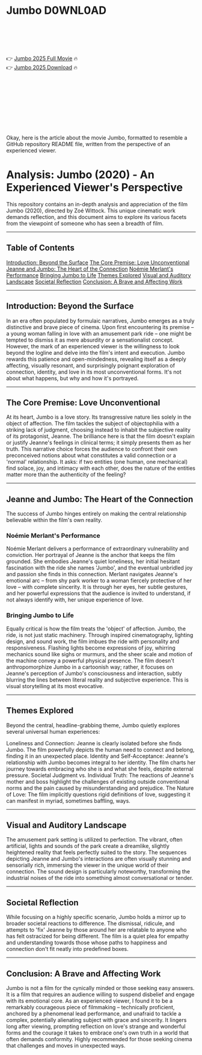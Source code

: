 # Jumbo D0WNL0AD

<br><br><br><br>


👉 <a href="https://Joe-minbcabige1975.github.io/xscgfznyae/">Jumbo 2025 Full Movie</a> 🔥
<br>
👉 <a href="https://Joe-minbcabige1975.github.io/xscgfznyae/">Jumbo 2025 Download</a> 🔥


<br><br><br><br><br><br><br><br>


Okay, here is the article about the movie Jumbo, formatted to resemble a GitHub repository README file, written from the perspective of an experienced viewer.


# Analysis: Jumbo (2020) - An Experienced Viewer's Perspective

This repository contains an in-depth analysis and appreciation of the film Jumbo (2020), directed by Zoé Wittock. This unique cinematic work demands reflection, and this document aims to explore its various facets from the viewpoint of someone who has seen a breadth of film.

---

## Table of Contents

   [Introduction: Beyond the Surface](#introduction-beyond-the-surface)
   [The Core Premise: Love Unconventional](#the-core-premise-love-unconventional)
   [Jeanne and Jumbo: The Heart of the Connection](#jeanne-and-jumbo-the-heart-of-the-connection)
       [Noémie Merlant's Performance](#noémie-merlants-performance)
       [Bringing Jumbo to Life](#bringing-jumbo-to-life)
   [Themes Explored](#themes-explored)
   [Visual and Auditory Landscape](#visual-and-auditory-landscape)
   [Societal Reflection](#societal-reflection)
   [Conclusion: A Brave and Affecting Work](#conclusion-a-brave-and-affecting-work)

---

## Introduction: Beyond the Surface

In an era often populated by formulaic narratives, Jumbo emerges as a truly distinctive and brave piece of cinema. Upon first encountering its premise – a young woman falling in love with an amusement park ride – one might be tempted to dismiss it as mere absurdity or a sensationalist concept. However, the mark of an experienced viewer is the willingness to look beyond the logline and delve into the film's intent and execution. Jumbo rewards this patience and open-mindedness, revealing itself as a deeply affecting, visually resonant, and surprisingly poignant exploration of connection, identity, and love in its most unconventional forms. It's not about what happens, but why and how it's portrayed.

---

## The Core Premise: Love Unconventional

At its heart, Jumbo is a love story. Its transgressive nature lies solely in the object of affection. The film tackles the subject of objectophilia with a striking lack of judgment, choosing instead to inhabit the subjective reality of its protagonist, Jeanne. The brilliance here is that the film doesn't explain or justify Jeanne's feelings in clinical terms; it simply presents them as her truth. This narrative choice forces the audience to confront their own preconceived notions about what constitutes a valid connection or a 'normal' relationship. It asks: if two entities (one human, one mechanical) find solace, joy, and intimacy with each other, does the nature of the entities matter more than the authenticity of the feeling?

---

## Jeanne and Jumbo: The Heart of the Connection

The success of Jumbo hinges entirely on making the central relationship believable within the film's own reality.

### Noémie Merlant's Performance

Noémie Merlant delivers a performance of extraordinary vulnerability and conviction. Her portrayal of Jeanne is the anchor that keeps the film grounded. She embodies Jeanne's quiet loneliness, her initial hesitant fascination with the ride she names 'Jumbo', and the eventual unbridled joy and passion she finds in this connection. Merlant navigates Jeanne's emotional arc – from shy park worker to a woman fiercely protective of her love – with complete sincerity. It is through her eyes, her subtle gestures, and her powerful expressions that the audience is invited to understand, if not always identify with, her unique experience of love.

### Bringing Jumbo to Life

Equally critical is how the film treats the 'object' of affection. Jumbo, the ride, is not just static machinery. Through inspired cinematography, lighting design, and sound work, the film imbues the ride with personality and responsiveness. Flashing lights become expressions of joy, whirring mechanics sound like sighs or murmurs, and the sheer scale and motion of the machine convey a powerful physical presence. The film doesn't anthropomorphize Jumbo in a cartoonish way; rather, it focuses on Jeanne's perception of Jumbo's consciousness and interaction, subtly blurring the lines between literal reality and subjective experience. This is visual storytelling at its most evocative.

---

## Themes Explored

Beyond the central, headline-grabbing theme, Jumbo quietly explores several universal human experiences:

   Loneliness and Connection: Jeanne is clearly isolated before she finds Jumbo. The film powerfully depicts the human need to connect and belong, finding it in an unexpected place.
   Identity and Self-Acceptance: Jeanne's relationship with Jumbo becomes integral to her identity. The film charts her journey towards embracing who she is and what she feels, despite external pressure.
   Societal Judgment vs. Individual Truth: The reactions of Jeanne's mother and boss highlight the challenges of existing outside conventional norms and the pain caused by misunderstanding and prejudice.
   The Nature of Love: The film implicitly questions rigid definitions of love, suggesting it can manifest in myriad, sometimes baffling, ways.

---

## Visual and Auditory Landscape

The amusement park setting is utilized to perfection. The vibrant, often artificial, lights and sounds of the park create a dreamlike, slightly heightened reality that feels perfectly suited to the story. The sequences depicting Jeanne and Jumbo's interactions are often visually stunning and sensorially rich, immersing the viewer in the unique world of their connection. The sound design is particularly noteworthy, transforming the industrial noises of the ride into something almost conversational or tender.

---

## Societal Reflection

While focusing on a highly specific scenario, Jumbo holds a mirror up to broader societal reactions to difference. The dismissal, ridicule, and attempts to 'fix' Jeanne by those around her are relatable to anyone who has felt ostracized for being different. The film is a quiet plea for empathy and understanding towards those whose paths to happiness and connection don't fit neatly into predefined boxes.

---

## Conclusion: A Brave and Affecting Work

Jumbo is not a film for the cynically minded or those seeking easy answers. It is a film that requires an audience willing to suspend disbelief and engage with its emotional core. As an experienced viewer, I found it to be a remarkably courageous piece of filmmaking – technically proficient, anchored by a phenomenal lead performance, and unafraid to tackle a complex, potentially alienating subject with grace and sincerity. It lingers long after viewing, prompting reflection on love's strange and wonderful forms and the courage it takes to embrace one's own truth in a world that often demands conformity. Highly recommended for those seeking cinema that challenges and moves in unexpected ways.


